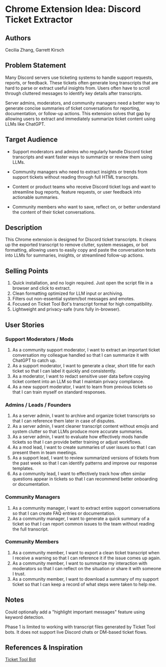 # Chrome Extension Idea: Discord Ticket Extractor

## Authors

Cecilia Zhang, Garrett Kirsch

## Problem Statement

Many Discord servers use ticketing systems to handle support requests, reports, or feedback. These tickets often generate long transcripts that are hard to parse or extract useful insights from. Users often have to scroll through cluttered messages to identify key details after transcripts.

Server admins, moderators, and community managers need a better way to generate concise summaries of ticket conversations for reporting, documentation, or follow-up actions. This extension solves that gap by allowing users to extract and immediately summarize ticket content using LLMs like ChatGPT.

## Target Audience

- Support moderators and admins who regularly handle Discord ticket transcripts and want faster ways to summarize or review them using LLMs.

- Community managers who need to extract insights or trends from support tickets without reading through full HTML transcripts.

- Content or product teams who receive Discord ticket logs and want to streamline bug reports, feature requests, or user feedback into actionable summaries.

- Community members who want to save, reflect on, or better understand the content of their ticket conversations.

## Description

This Chrome extension is designed for Discord ticket transcripts. It cleans up the exported transcript to remove clutter, system messages, or bot formatting, allowing users to easily copy and paste the conversation texts into LLMs for summaries, insights, or streamlined follow-up actions.

## Selling Points

1. Quick installation, and no login required. Just open the script file in a browser and click to extract.
2. Clean formatting optimized for LLM input or archiving.
3. Filters out non-essential system/bot messages and emotes.
4. Focused on Ticket Tool Bot's transcript format for high compatibility.
5. Lightweight and privacy-safe (runs fully in-browser).

## User Stories

### Support Moderators / Mods

1. As a community support moderator, I want to extract an important ticket conversation my colleague handled so that I can summarize it with ChatGPT to catch up.
2. As a support moderator, I want to generate a clear, short title for each ticket so that I can label it quickly and consistently.
3. As a moderator, I want to redact sensitive user data before copying ticket content into an LLM so that I maintain privacy compliance.
4. As a new support moderator, I want to learn from previous tickets so that I can train myself on standard responses.

### Admins / Leads / Founders

1. As a server admin, I want to archive and organize ticket transcripts so that I can reference them later in case of disputes.
2. As a server admin, I want cleaner transcript content without emojis and system clutter so that LLMs produce more accurate summaries. 
3. As a server admin, I want to evaluate how effectively mods handle tickets so that I can provide better training or adjust workflows.
4. As a mod lead, I want to create summaries of user issues so that I can present them in team meetings.
5. As a support lead, I want to review summarized versions of tickets from the past week so that I can identify patterns and improve our response templates.
6. As a community lead, I want to effectively track how often similar questions appear in tickets so that I can recommend better onboarding or documentation.

### Community Managers

1. As a community manager, I want to extract entire support conversations so that I can create FAQ entries or documentation.
2. As a community manager, I want to generate a quick summary of a ticket so that I can report common issues to the team without reading the full transcript.

### Community Members

1. As a community member, I want to export a clean ticket transcript when I receive a warning so that I can reference it if the issue comes up again.
2. As a community member, I want to summarize my interaction with moderators so that I can reflect on the situation or share it with someone I trust.
3. As a community member, I want to download a summary of my support ticket so that I can keep a record of what steps were taken to help me.

## Notes

Could optionally add a "highlight important messages" feature using keyword detection.

Phase 1 is limited to working with transcript files generated by Ticket Tool bots. It does not support live Discord chats or DM-based ticket flows.

## References & Inspiration

[Ticket Tool Bot](https://tickettool.xyz/)